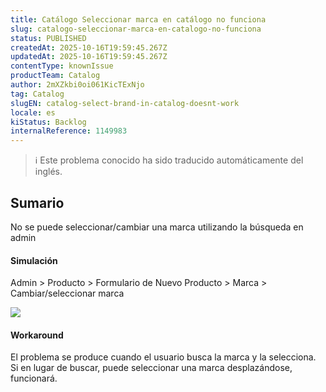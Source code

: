 ```yaml
---
title: Catálogo Seleccionar marca en catálogo no funciona
slug: catalogo-seleccionar-marca-en-catalogo-no-funciona
status: PUBLISHED
createdAt: 2025-10-16T19:59:45.267Z
updatedAt: 2025-10-16T19:59:45.267Z
contentType: knownIssue
productTeam: Catalog
author: 2mXZkbi0oi061KicTExNjo
tag: Catalog
slugEN: catalog-select-brand-in-catalog-doesnt-work
locale: es
kiStatus: Backlog
internalReference: 1149983
---
```


>ℹ️ Este problema conocido ha sido traducido automáticamente del inglés.

## Sumario


No se puede seleccionar/cambiar una marca utilizando la búsqueda en admin


#### Simulación


Admin > Producto > Formulario de Nuevo Producto > Marca > Cambiar/seleccionar marca

 ![](https://vtexhelp.zendesk.com/attachments/token/g9zaocozyLQblAYMsUMdv4etz/?name=image.png)


#### Workaround


El problema se produce cuando el usuario busca la marca y la selecciona. Si en lugar de buscar, puede seleccionar una marca desplazándose, funcionará.



